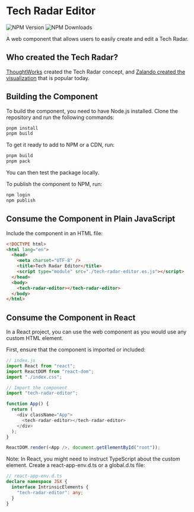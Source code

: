# Tech Radar Editor

![NPM Version](https://img.shields.io/npm/v/tech-radar-editor)
![NPM Downloads](https://img.shields.io/npm/dy/tech-radar-editor)

A web component that allows users to easily create and edit a Tech Radar.

## Who created the Tech Radar?

[ThoughtWorks](https://thoughtworks.com/radar) created the Tech Radar concept, and [Zalando created the visualization](https://opensource.zalando.com/tech-radar/) that is popular today.

## Building the Component

To build the component, you need to have Node.js installed. Clone the repository and run the following commands:

```bash
pnpm install
pnpm build
```

To get it ready to add to NPM or a CDN, run:

```bash
pnpm build
pnpm pack
```

You can then test the package locally.

To publish the component to NPM, run:

```bash
npm login
npm publish
```

## Consume the Component in Plain JavaScript

Include the component in an HTML file:

```html
<!DOCTYPE html>
<html lang="en">
  <head>
    <meta charset="UTF-8" />
    <title>Tech Radar Editor</title>
    <script type="module" src="./tech-radar-editor.es.js"></script>
  </head>
  <body>
    <tech-radar-editor></tech-radar-editor>
  </body>
</html>
```

## Consume the Component in React

In a React project, you can use the web component as you would use any custom HTML element.

First, ensure that the component is imported or included:

```js
// index.js
import React from "react";
import ReactDOM from "react-dom";
import "./index.css";

// Import the component
import "tech-radar-editor";

function App() {
  return (
    <div className="App">
      <tech-radar-editor></tech-radar-editor>
    </div>
  );
}

ReactDOM.render(<App />, document.getElementById("root"));
```

Note: In React, you might need to instruct TypeScript about the custom element. Create a react-app-env.d.ts or a global.d.ts file:

```ts
// react-app-env.d.ts
declare namespace JSX {
  interface IntrinsicElements {
    "tech-radar-editor": any;
  }
}
```
